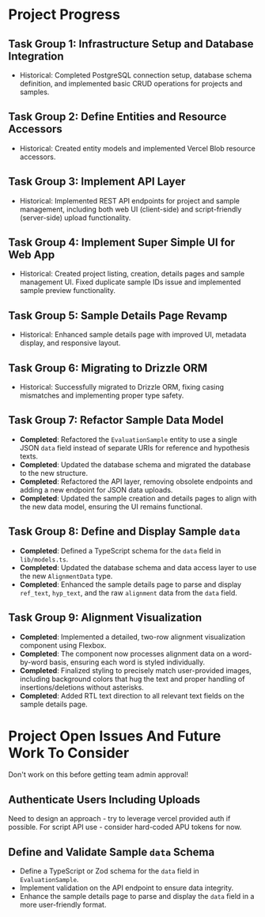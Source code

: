 # Project Progress

## Task Group 1: Infrastructure Setup and Database Integration
- Historical: Completed PostgreSQL connection setup, database schema definition, and implemented basic CRUD operations for projects and samples.

## Task Group 2: Define Entities and Resource Accessors
- Historical: Created entity models and implemented Vercel Blob resource accessors.

## Task Group 3: Implement API Layer
- Historical: Implemented REST API endpoints for project and sample management, including both web UI (client-side) and script-friendly (server-side) upload functionality.

## Task Group 4: Implement Super Simple UI for Web App
- Historical: Created project listing, creation, details pages and sample management UI. Fixed duplicate sample IDs issue and implemented sample preview functionality.

## Task Group 5: Sample Details Page Revamp
- Historical: Enhanced sample details page with improved UI, metadata display, and responsive layout.

## Task Group 6: Migrating to Drizzle ORM
- Historical: Successfully migrated to Drizzle ORM, fixing casing mismatches and implementing proper type safety.

## Task Group 7: Refactor Sample Data Model
- **Completed**: Refactored the `EvaluationSample` entity to use a single JSON `data` field instead of separate URIs for reference and hypothesis texts.
- **Completed**: Updated the database schema and migrated the database to the new structure.
- **Completed**: Refactored the API layer, removing obsolete endpoints and adding a new endpoint for JSON data uploads.
- **Completed**: Updated the sample creation and details pages to align with the new data model, ensuring the UI remains functional.

## Task Group 8: Define and Display Sample `data`
- **Completed**: Defined a TypeScript schema for the `data` field in `lib/models.ts`.
- **Completed**: Updated the database schema and data access layer to use the new `AlignmentData` type.
- **Completed**: Enhanced the sample details page to parse and display `ref_text`, `hyp_text`, and the raw `alignment` data from the `data` field.

## Task Group 9: Alignment Visualization
- **Completed**: Implemented a detailed, two-row alignment visualization component using Flexbox.
- **Completed**: The component now processes alignment data on a word-by-word basis, ensuring each word is styled individually.
- **Completed**: Finalized styling to precisely match user-provided images, including background colors that hug the text and proper handling of insertions/deletions without asterisks.
- **Completed**: Added RTL text direction to all relevant text fields on the sample details page.

# Project Open Issues And Future Work To Consider

Don't work on this before getting team admin approval!

## Authenticate Users Including Uploads
Need to design an approach - try to leverage vercel provided auth if possible.
For script API use - consider hard-coded APU tokens for now.

## Define and Validate Sample `data` Schema
- Define a TypeScript or Zod schema for the `data` field in `EvaluationSample`.
- Implement validation on the API endpoint to ensure data integrity.
- Enhance the sample details page to parse and display the `data` field in a more user-friendly format.
